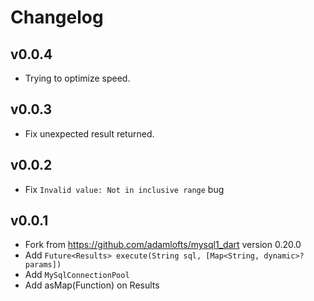 Changelog
=========

v0.0.4
------
* Trying to optimize speed.

v0.0.3
------
* Fix unexpected result returned.

v0.0.2
------
* Fix ``Invalid value: Not in inclusive range`` bug

v0.0.1
------
* Fork from https://github.com/adamlofts/mysql1_dart version 0.20.0
* Add ``Future<Results> execute(String sql, [Map<String, dynamic>? params])``
* Add ``MySqlConnectionPool``
* Add asMap(Function) on Results